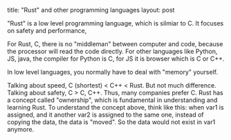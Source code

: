 title: "Rust" and other programming languages
layout: post

"Rust" is a low level programming language, which is silmiar to C.
It focuses on safety and performance, 

For Rust, C, there is no "middleman" between computer and code, because the processor will read the code directly. 
For other languages like Python, JS, java, the compiler for Python is C, for JS it is browser which is C or C++.

In low level languages, you normally have to deal with "memory" yourself.

Talking about speed, C (shortest) < C++ < Rust. But not much difference.
Talking about safety, C > C, C++. 
Thus, many companies prefer C. 
Rust has a concept called "ownership", which is fundamental in understanding and learning Rust.
To understand the concept above, think like this: when var1 is assigned, and it another var2 is assigned to the same one, instead of copying the data, the data is "moved". So the data would not exist in var1 anymore.

